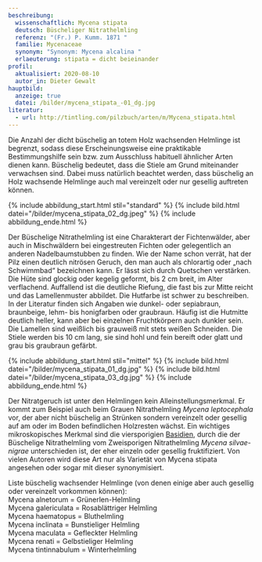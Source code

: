 ```yaml
---
beschreibung:
  wissenschaftlich: Mycena stipata
  deutsch: Büscheliger Nitrathelmling
  referenz: "(Fr.) P. Kumm. 1871 "
  familie: Mycenaceae
  synonym: "Synonym: Mycena alcalina "
  erlaeuterung: stipata = dicht beieinander
profil:
  aktualisiert: 2020-08-10
  autor_in: Dieter Gewalt
hauptbild:
  anzeige: true
  datei: /bilder/mycena_stipata_-01_dg.jpg
literatur:
  - url: http://tintling.com/pilzbuch/arten/m/Mycena_stipata.html
---
```

Die Anzahl der dicht büschelig an totem Holz wachsenden Helmlinge ist begrenzt, sodass diese Erscheinungsweise eine praktikable Bestimmungshilfe sein bzw. zum Ausschluss habituell ähnlicher Arten dienen kann. Büschelig bedeutet, dass die Stiele am Grund miteinander verwachsen sind. Dabei muss natürlich beachtet werden, dass büschelig an Holz wachsende Helmlinge auch mal vereinzelt oder nur gesellig auftreten können.

{% include abbildung_start.html stil="standard" %}
{% include bild.html datei="/bilder/mycena_stipata_02_dg.jpeg" %}
{% include abbildung_ende.html %}

Der Büschelige Nitrathelmling ist eine Charakterart der Fichtenwälder, aber auch in Mischwäldern bei eingestreuten Fichten oder gelegentlich an anderen Nadelbaumstubben zu finden. Wie der Name schon verrät, hat der Pilz einen deutlich nitrösen Geruch, den man auch als chlorartig oder „nach Schwimmbad“ bezeichnen kann. Er lässt sich durch Quetschen verstärken. Die Hüte sind glockig oder kegelig geformt, bis 2 cm breit, im Alter verflachend. Auffallend ist die deutliche Riefung, die fast bis zur Mitte reicht und das Lamellenmuster abbildet. Die Hutfarbe ist schwer zu beschreiben. In der Literatur finden sich Angaben wie dunkel- oder sepiabraun, braunbeige, lehm- bis honigfarben oder graubraun. Häufig ist die Hutmitte deutlich heller, kann aber bei einzelnen Fruchtkörpern auch dunkler sein. Die Lamellen sind weißlich bis grauweiß mit stets weißen Schneiden. Die Stiele werden bis 10 cm lang, sie sind hohl und fein bereift oder glatt und grau bis graubraun gefärbt.

{% include abbildung_start.html stil="mittel" %}
{% include bild.html datei="/bilder/mycena_stipata_01_dg.jpg" %}
{% include bild.html datei="/bilder/mycena_stipata_03_dg.jpg" %}
{% include abbildung_ende.html %}

Der Nitratgeruch ist unter den Helmlingen kein Alleinstellungsmerkmal. Er kommt zum Beispiel auch beim Grauen Nitrathelmling *Mycena leptocephala* vor, der aber nicht büschelig an Strünken sondern vereinzelt oder gesellig auf am oder im Boden befindlichen Holzresten wächst. Ein wichtiges mikroskopisches Merkmal sind die viersporigien [Basidien](<Basidien "Glossar">), durch die der Büschelige Nitrathelmling vom Zweisporigen Nitrathelmling *Mycena silvae-nigrae* unterschieden ist, der eher einzeln oder gesellig fruktifiziert. Von vielen Autoren wird diese Art nur als Varietät von Mycena stipata angesehen oder sogar mit dieser synonymisiert.

Liste büschelig wachsender Helmlinge (von denen einige aber auch gesellig oder vereinzelt vorkommen können):  
Mycena alnetorum = Grünerlen-Helmling  
Mycena galericulata = Rosablättriger Helmling  
Mycena haematopus = Bluthelmling  
Mycena inclinata = Bunstieliger Helmling  
Mycena maculata = Gefleckter Helmling  
Mycena renati = Gelbstieliger Helmling  
Mycena tintinnabulum = Winterhelmling